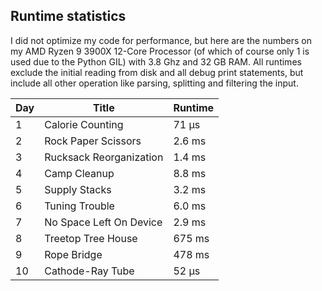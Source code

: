 ## Runtime statistics

I did not optimize my code for performance, but here are the numbers on my AMD Ryzen 9 3900X 12-Core Processor (of which of course only 1 is used due to the Python GIL) with 3.8 Ghz and 32 GB RAM. All runtimes exclude the initial reading from disk and all debug print statements, but include all other operation like parsing, splitting and filtering the input.

| Day | Title                   | Runtime |
| --- | ----------------------- | ------- |
| 1   | Calorie Counting        | 71 μs   |
| 2   | Rock Paper Scissors     | 2.6 ms  |
| 3   | Rucksack Reorganization | 1.4 ms  |
| 4   | Camp Cleanup            | 8.8 ms  |
| 5   | Supply Stacks           | 3.2 ms  |
| 6   | Tuning Trouble          | 6.0 ms  |
| 7   | No Space Left On Device | 2.9 ms  |
| 8   | Treetop Tree House      | 675 ms  |
| 9   | Rope Bridge             | 478 ms  |
| 10  | Cathode-Ray Tube        | 52 μs   |